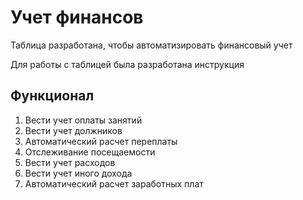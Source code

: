 # Учет финансов

Таблица разработана, чтобы автоматизировать финансовый учет

Для работы с таблицей была разработана инструкция

## Функционал
1. Вести учет оплаты занятий
2. Вести учет должников
3. Автоматический расчет переплаты
4. Отслеживание посещаемости
5. Вести учет расходов
6. Вести учет иного дохода
7. Автоматический расчет заработных плат
